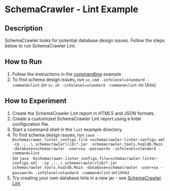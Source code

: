 # SchemaCrawler - Lint Example

## Description
SchemaCrawler looks for potential database design issues. Follow the steps
below to run SchemaCrawler Lint.

## How to Run
1. Follow the instructions in the [commandline](../commandline/commandline-readme.html) example 
2. To find schema design issues, run `sc.cmd -infolevel=standard -command=lint` 
   (or `sc.sh -infolevel=standard -command=lint` on Unix) 

## How to Experiment
1. Create the SchemaCrawler Lint report in HTML5 and JSON formats. 
2. Create a customized SchemaCrawler Lint report using a linter configuration file. 
  1. Start a command shell in the `lint` example directory.
  2. To find schema design issues, run `java -Dschemacrawer.linter_configs.file
=schemacrawler-linter-configs.xml -cp .;..\_schemacrawler\lib\*.jar 
schemacrawler.tools.hsqldb.Main -database=schemacrawler
-user=sa -password= -infolevel=standard -command=lint`  
(or `java -Dschemacrawer.linter_configs.file=schemacrawler-linter-configs.xml 
-cp .:../_schemacrawler/lib/*.jar
schemacrawler.tools.hsqldb.Main -database=schemacrawler -user=sa -password=
-infolevel=standard -command=lint`  on Unix)
3. Try creating your own database lints in a new jar - see [SchemaCrawler Lint](http://schemacrawler.sourceforge.net/lint.html). 
